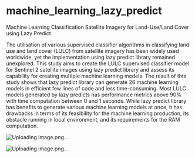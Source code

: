 # machine_learning_lazy_predict
Machine Learning Classification Satellite Imagery for Land-Use/Land Cover using Lazy Predict

The utilisation of various supervised classifier algorithms in classifying land use and land cover (LULC) from satellite imagery has been widely used worldwide, yet the implementation using lazy predict library remained unexplored. This study aims to create the LULC supervised classifier model for Sentinel 2 satellite images using lazy predict library and assess its capability for creating multiple machine learning models. The result of this study shows that lazy predict library can generate 26 machine learning models in efficient few lines of code and less time-consuming. Most LULC models generated by lazy predicts has performance metrics above 90% with time computation between 0 and 1 seconds. While lazy predict library has benefits to generate various machine learning models at once, it has drawbacks in terms of its feasibility for the machine learning production, its obstacle running in local environment, and its requirements for the RAM computation.


![Uploading image.png…]()

![Uploading image.png…]()


